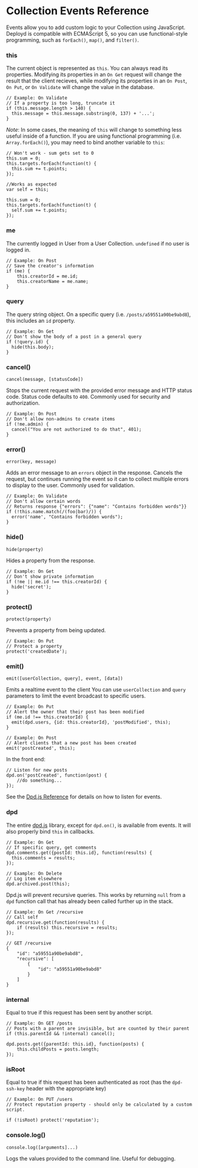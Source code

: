 # Collection Events Reference

Events allow you to add custom logic to your Collection using JavaScript. Deployd is compatible with ECMAScript 5, so you can use functional-style programming, such as `forEach()`, `map()`, and `filter()`.

### this

The current object is represented as `this`. You can always read its properties. Modifying its properties in an `On Get` request will change the result that the client recieves, while modifying its properties in an `On Post`, `On Put`, or `On Validate` will change the value in the database.

    // Example: On Validate
    // If a property is too long, truncate it
    if (this.message.length > 140) {
      this.message = this.message.substring(0, 137) + '...';
    }

*Note*: In some cases, the meaning of `this` will change to something less useful inside of a function. If you are using functional programming (i.e. `Array.forEach()`), you may need to bind another variable to `this`:

    // Won't work - sum gets set to 0
    this.sum = 0;
    this.targets.forEach(function(t) {
      this.sum += t.points;
    });
    
<!--seperate-->

    //Works as expected
    var self = this;

    this.sum = 0;
    this.targets.forEach(function(t) {
      self.sum += t.points;
    });

### me

The currently logged in User from a User Collection. `undefined` if no user is logged in.

    // Example: On Post
    // Save the creator's information
    if (me) {
        this.creatorId = me.id;
        this.creatorName = me.name;
    }
### query

The query string object. On a specific query (i.e. `/posts/a59551a90be9abd8`), this includes an `id` property.

    // Example: On Get
    // Don't show the body of a post in a general query
    if (!query.id) {
      hide(this.body);
    }

### cancel()

    cancel(message, [statusCode])

Stops the current request with the provided error message and HTTP status code. Status code defaults to `400`. Commonly used for security and authorization.

    // Example: On Post
    // Don't allow non-admins to create items
    if (!me.admin) {
      cancel("You are not authorized to do that", 401);
    }

### error()

    error(key, message)

Adds an error message to an `errors` object in the response. Cancels the request, but continues running the event so it can to collect multiple errors to display to the user. Commonly used for validation.

    // Example: On Validate
    // Don't allow certain words
    // Returns response {"errors": {"name": "Contains forbidden words"}}
    if (!this.name.match(/(foo|bar)/)) {
      error('name', "Contains forbidden words");
    }

### hide()

    hide(property)

Hides a property from the response.

    // Example: On Get
    // Don't show private information
    if (!me || me.id !== this.creatorId) {
      hide('secret');
    }

### protect()

    protect(property)

Prevents a property from being updated.

    // Example: On Put
    // Protect a property
    protect('createdDate');

### emit()

    emit([userCollection, query], event, [data])

Emits a realtime event to the client
You can use `userCollection` and `query` parameters to limit the event broadcast to specific users.

    // Example: On Put
    // Alert the owner that their post has been modified
    if (me.id !== this.creatorId) {
      emit(dpd.users, {id: this.creatorId}, 'postModified', this); 
    } 

<!--seperate-->

    // Example: On Post
    // Alert clients that a new post has been created
    emit('postCreated', this);

In the front end:

    // Listen for new posts
    dpd.on('postCreated', function(post) {
        //do something...
    });

See the [Dpd.js Reference](/docs/reference/dpdjs.html#docs-realtime) for details on how to listen for events.

### dpd

The entire [dpd.js](/docs/reference/dpdjs.html) library, except for `dpd.on()`, is available from events. It will also properly bind `this` in callbacks.

    // Example: On Get
    // If specific query, get comments
    dpd.comments.get({postId: this.id}, function(results) {
      this.comments = results;
    });

<!--seperate-->

    // Example: On Delete
    // Log item elsewhere
    dpd.archived.post(this);

Dpd.js will prevent recursive queries. This works by returning `null` from a `dpd` function call that has already been called further up in the stack.

    // Example: On Get /recursive
    // Call self
    dpd.recursive.get(function(results) {
        if (results) this.recursive = results;
    });

<!--seperate-->

    // GET /recursive
    {
        "id": "a59551a90be9abd8",
        "recursive": [
            {
                "id": "a59551a90be9abd8"    
            }
        ]
    }


### internal

Equal to true if this request has been sent by another script.

    // Example: On GET /posts
    // Posts with a parent are invisible, but are counted by their parent
    if (this.parentId && !internal) cancel();

    dpd.posts.get({parentId: this.id}, function(posts) {
        this.childPosts = posts.length;
    });

### isRoot

Equal to true if this request has been authenticated as root (has the `dpd-ssh-key` header with the appropriate key)

    // Example: On PUT /users
    // Protect reputation property - should only be calculated by a custom script.

    if (!isRoot) protect('reputation');


### console.log()

    console.log([arguments]...)

Logs the values provided to the command line. Useful for debugging.